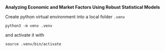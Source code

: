 **Analyzing Economic and Market Factors Using Robust Statistical Models**

Create python virtual environment into a local folder `.venv`
```
python3 -m venv .venv
```
and activate it with
```
source .venv/bin/activate
```
